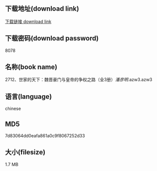 ## 下载地址(download link)
[下载链接 download link](https://voluble-croquembouche-d321dc.netlify.app/?s=2712%E3%80%81%E4%B8%96%E5%AE%B6%E7%9A%84%E5%A4%A9%E4%B8%8B%EF%BC%9A%E9%AD%8F%E6%99%8B%E8%B1%AA%E9%97%A8%E4%B8%8E%E7%9A%87%E5%B8%9D%E7%9A%84%E4%BA%89%E6%9D%83%E4%B9%8B%E8%B7%AF%EF%BC%88%E5%85%A83%E5%86%8C%EF%BC%89_%E6%BD%98%E5%BD%A6%E6%98%8E_.azw3)

## 下载密码(download password)
8078

## 名称(book name)
2712、世家的天下：魏晋豪门与皇帝的争权之路（全3册）_潘彦明_.azw3.azw3

## 语言(language)
chinese

## MD5
7d83064dd0eafa861a0c9f8067252d33

## 大小(filesize)
1.7 MB
